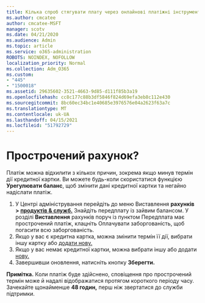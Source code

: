 ```yaml
---
title: Кілька спроб стягувати плату через онлайнові платіжні інструменти
ms.author: cmcatee
author: cmcatee-MSFT
manager: scotv
ms.date: 04/21/2020
ms.audience: Admin
ms.topic: article
ms.service: o365-administration
ROBOTS: NOINDEX, NOFOLLOW
localization_priority: Normal
ms.collection: Adm_O365
ms.custom:
- "445"
- "1500018"
ms.assetid: 29635602-3521-4663-9d85-d111f85b3a19
ms.openlocfilehash: cc8c177c88b3df5846f824d69efa3eb8c112e430
ms.sourcegitcommit: 8bc60ec34bc1e40685e3976576e04a2623f63a7c
ms.translationtype: MT
ms.contentlocale: uk-UA
ms.lasthandoff: 04/15/2021
ms.locfileid: "51792729"
---
```

# <a name="past-due-account"></a>Прострочений рахунок?

Платіж можна відхилити з кількох причин, зокрема якщо минув термін дії кредитної картки. Ви можете будь-коли скористатися функцією **Урегулювати баланс**, щоб змінити дані кредитної картки та негайно надіслати платіж.

1. У Центрі адміністрування перейдіть до меню Виставлення **рахунків > [продуктів & служб.](https://go.microsoft.com/fwlink/p/?linkid=842054)**
Знайдіть передплату із зайвим балансом. У розділі **Виставлення** рахунків поруч із пунктом  Передплата має прострочений платіж, клацніть Оплачувати заборгованість, щоб погасити всю заборгованість.
2. Якщо у вас є кредитна картка, можна змінити термін її дії, вибрати іншу картку або [додати нову.](https://docs.microsoft.com/microsoft-365/commerce/billing-and-payments/manage-payment-methods?view=o365-worldwide)
3. Якщо у вас немає кредитної картки, можна вибрати іншу або додати [нову.](https://docs.microsoft.com/microsoft-365/commerce/billing-and-payments/manage-payment-methods?view=o365-worldwide)
4. Завершивши оновлення, натисніть кнопку **Зберегти.**

**Примітка.** Коли платіж буде здійснено, сповіщення про прострочений термін може й надалі відображатися протягом короткого періоду часу. Зачекайте щонайменше **48 годин,** перш ніж звертатися до служби підтримки.
